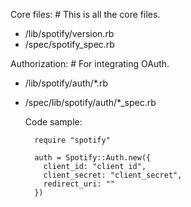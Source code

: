 Core files: # This is all the core files.
- /lib/spotify/version.rb
- /spec/spotify_spec.rb

Authorization: # For integrating OAuth.
- /lib/spotify/auth/*.rb
- /spec/lib/spotify/auth/*_spec.rb

  Code sample:
  ```
    require "spotify"

    auth = Spotify::Auth.new({
      client_id: "client id",
      client_secret: "client_secret",
      redirect_uri: ""
    })
  ```
